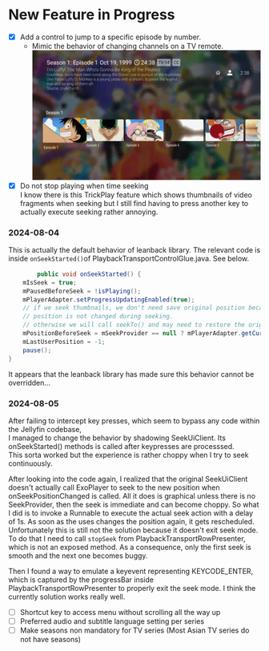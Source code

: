 # New Feature in Progress

- [X] Add a control to jump to a specific episode by number.
  - Mimic the behavior of changing channels on a TV remote.
  ![Demo Animation](docs/screenshots/episodeNavigationByNumber.gif)
- [X] Do not stop playing when time seeking\
I know there is this TrickPlay feature which shows thumbnails of video fragments when seeking but I still find having to 
press another key to actually execute seeking rather annoying. 

### 2024-08-04
This is actually the default behavior of leanback library. The relevant code is inside
`onSeekStarted()`of PlaybackTransportControlGlue.java. See below.
```java
        public void onSeekStarted() {
    mIsSeek = true;
    mPausedBeforeSeek = !isPlaying();
    mPlayerAdapter.setProgressUpdatingEnabled(true);
    // if we seek thumbnails, we don't need save original position because current
    // position is not changed during seeking.
    // otherwise we will call seekTo() and may need to restore the original position.
    mPositionBeforeSeek = mSeekProvider == null ? mPlayerAdapter.getCurrentPosition() : -1;
    mLastUserPosition = -1;
    pause();
}
```
It appears that the leanback library has made sure this behavior cannot be overridden...

### 2024-08-05
After failing to intercept key presses, which seem to bypass any code within the Jellyfin codebase,\
I managed to change the behavior by shadowing SeekUiClient. Its onSeekStarted() methods is called after keypresses are processsed.\
This sorta worked but the experience is rather choppy when I try to seek continuously.

After looking into the code again, I realized that the original SeekUiClient doesn't actually call ExoPlayer to seek to the new position when onSeekPositionChanged is called.
All it does is graphical unless there is no SeekProvider, then the seek is immediate and can become choppy. So what I did is to invoke a Runnable to execute the actual seek action with a delay of 1s.
As soon as the uses changes the position again, it gets rescheduled. Unfortunately this is still not the solution because it doesn't exit seek mode. To do that I need to call `stopSeek` from PlaybackTransportRowPresenter, which is not an exposed method. 
As a consequence, only the first seek is smooth and the next one becomes buggy. 

Then I found a way to emulate a keyevent representing KEYCODE_ENTER, which is captured by the progressBar inside PlaybackTransportRowPresenter to properly exit the seek mode.
I think the currently solution works really well.
- [ ] Shortcut key to access menu without scrolling all the way up
- [ ] Preferred audio and subtitle language setting per series
- [ ] Make seasons non mandatory for TV series (Most Asian TV series do not have seasons)
